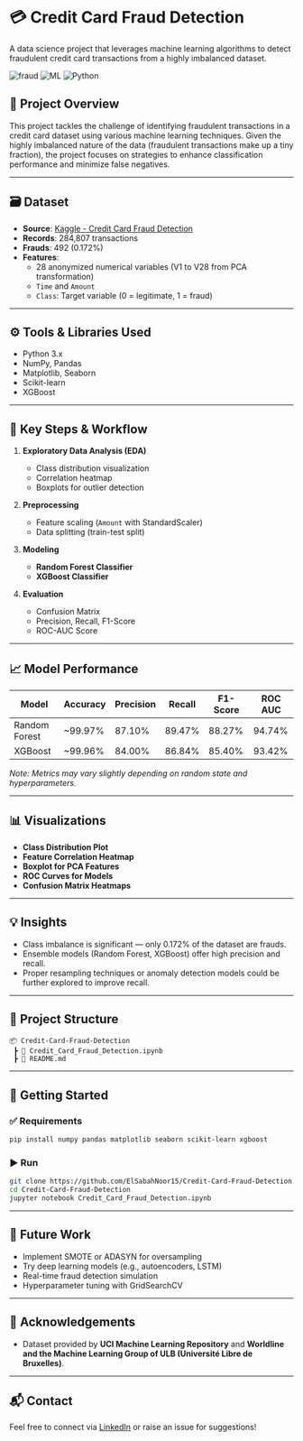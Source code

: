 
# 💳 Credit Card Fraud Detection

A data science project that leverages machine learning algorithms to detect fraudulent credit card transactions from a highly imbalanced dataset.

![fraud](https://img.shields.io/badge/Fraud-Detection-red) ![ML](https://img.shields.io/badge/Machine-Learning-blue) ![Python](https://img.shields.io/badge/Python-3.9%2B-yellow)

## 📌 Project Overview

This project tackles the challenge of identifying fraudulent transactions in a credit card dataset using various machine learning techniques. Given the highly imbalanced nature of the data (fraudulent transactions make up a tiny fraction), the project focuses on strategies to enhance classification performance and minimize false negatives.

---

## 🗃️ Dataset

- **Source**: [Kaggle - Credit Card Fraud Detection](https://www.kaggle.com/datasets/mlg-ulb/creditcardfraud)
- **Records**: 284,807 transactions
- **Frauds**: 492 (0.172%)
- **Features**: 
  - 28 anonymized numerical variables (V1 to V28 from PCA transformation)
  - `Time` and `Amount`
  - `Class`: Target variable (0 = legitimate, 1 = fraud)

---

## ⚙️ Tools & Libraries Used

- Python 3.x
- NumPy, Pandas
- Matplotlib, Seaborn
- Scikit-learn
- XGBoost

---

## 🧪 Key Steps & Workflow

1. **Exploratory Data Analysis (EDA)**
   - Class distribution visualization
   - Correlation heatmap
   - Boxplots for outlier detection

2. **Preprocessing**
   - Feature scaling (`Amount` with StandardScaler)
   - Data splitting (train-test split)

3. **Modeling**
   - **Random Forest Classifier**
   - **XGBoost Classifier**

4. **Evaluation**
   - Confusion Matrix
   - Precision, Recall, F1-Score
   - ROC-AUC Score

---

## 📈 Model Performance

| Model             | Accuracy | Precision | Recall | F1-Score | ROC AUC |
|------------------|----------|-----------|--------|----------|---------|
| Random Forest     | ~99.97%  | 87.10%    | 89.47% | 88.27%   | 94.74%  |
| XGBoost           | ~99.96%  | 84.00%    | 86.84% | 85.40%   | 93.42%  |

*Note: Metrics may vary slightly depending on random state and hyperparameters.*

---

## 📊 Visualizations

- **Class Distribution Plot**
- **Feature Correlation Heatmap**
- **Boxplot for PCA Features**
- **ROC Curves for Models**
- **Confusion Matrix Heatmaps**

---

## 💡 Insights

- Class imbalance is significant — only 0.172% of the dataset are frauds.
- Ensemble models (Random Forest, XGBoost) offer high precision and recall.
- Proper resampling techniques or anomaly detection models could be further explored to improve recall.

---

## 📁 Project Structure

```
📦 Credit-Card-Fraud-Detection
 ┣ 📜 Credit_Card_Fraud_Detection.ipynb
 ┣ 📜 README.md
```

---

## 🚀 Getting Started

### ✅ Requirements

```bash
pip install numpy pandas matplotlib seaborn scikit-learn xgboost
```

### ▶️ Run

```bash
git clone https://github.com/ElSabahNoor15/Credit-Card-Fraud-Detection.git
cd Credit-Card-Fraud-Detection
jupyter notebook Credit_Card_Fraud_Detection.ipynb
```

---

## 📌 Future Work

- Implement SMOTE or ADASYN for oversampling
- Try deep learning models (e.g., autoencoders, LSTM)
- Real-time fraud detection simulation
- Hyperparameter tuning with GridSearchCV

---

## 🙌 Acknowledgements

- Dataset provided by **UCI Machine Learning Repository** and **Worldline and the Machine Learning Group of ULB (Université Libre de Bruxelles)**.

---

## 📬 Contact

Feel free to connect via [LinkedIn](https://www.linkedin.com/) or raise an issue for suggestions!
